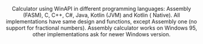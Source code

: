 <div align = "center">

Calculator using WinAPI in different programming languages: Assembly (FASM), C, C++, C#, Java, Kotlin (JVM) and Kotlin (
Native). All implementations have same design and functions, except Assembly one (no support for fractional numbers).
Assembly calculator works on Windows 95, other implementations ask for newer Windows version.

</div>